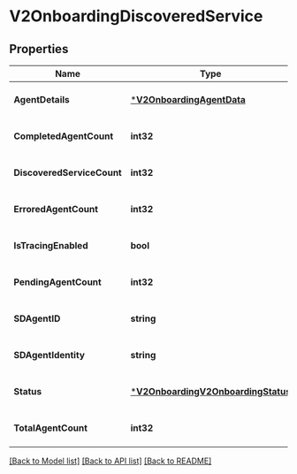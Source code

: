 # V2OnboardingDiscoveredService

## Properties
Name | Type | Description | Notes
------------ | ------------- | ------------- | -------------
**AgentDetails** | [***V2OnboardingAgentData**](v2_onboarding.AgentData.md) |  | [optional] [default to null]
**CompletedAgentCount** | **int32** |  | [optional] [default to null]
**DiscoveredServiceCount** | **int32** |  | [optional] [default to null]
**ErroredAgentCount** | **int32** |  | [optional] [default to null]
**IsTracingEnabled** | **bool** |  | [optional] [default to null]
**PendingAgentCount** | **int32** |  | [optional] [default to null]
**SDAgentID** | **string** |  | [optional] [default to null]
**SDAgentIdentity** | **string** |  | [optional] [default to null]
**Status** | [***V2OnboardingV2OnboardingStatus**](v2_onboarding.V2OnboardingStatus.md) |  | [optional] [default to null]
**TotalAgentCount** | **int32** |  | [optional] [default to null]

[[Back to Model list]](../README.md#documentation-for-models) [[Back to API list]](../README.md#documentation-for-api-endpoints) [[Back to README]](../README.md)

